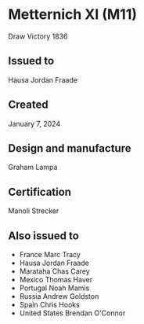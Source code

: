 # Metternich XI (M11)

Draw Victory 1836

## Issued to
Hausa Jordan Fraade

## Created
January 7, 2024

## Design and manufacture
Graham Lampa

## Certification
Manoli Strecker

## Also issued to

* France Marc Tracy
* Hausa Jordan Fraade
* Marataha Chas Carey
* Mexico Thomas Haver
* Portugal Noah Mamis
* Russia Andrew Goldston
* Spain Chris Hooks
* United States Brendan O'Connor
